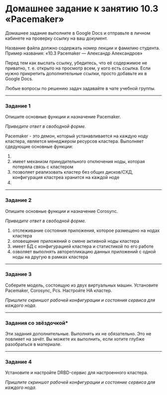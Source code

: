 # Домашнее задание к занятию 10.3 «Pacemaker»

Домашнее задание выполните в Google Docs и отправьте в личном кабинете на проверку ссылку на ваш документ.

Название файла должно содержать номер лекции и фамилию студента. Пример названия: «10.3 Pacemaker — Александр Александров»

Перед тем как выслать ссылку, убедитесь, что её содержимое не приватно, т. е.  открыто на просмотр всем, у кого есть ссылка. Если нужно прикрепить дополнительные ссылки, просто добавьте их в Google Docs.

Любые вопросы по решению задач задавайте в чате учебной группы.

---

### Задание 1

Опишите основные функции и назначение Pacemaker.

*Приведите ответ в свободной форме.*

Pacemaker - это демон, который устанавливается на каждую ноду кластера, является менеджером ресурсов кластера.
Выполняет сдедующие основные функции:

1.  
2. имеет механизм принудительного отключения ноды, которая потеряла связь с кластером
3. позволяет реализовать кластер без общих дисков/СХД, конфигурация кластреа хранится на каждой ноде
4. 

---

### Задание 2

Опишите основные функции и назначение Corosync.

*Приведите ответ в свободной форме.*

1. отслеживание состояния приложения, которое размещено на нодах кластера
2. оповещение приложений о смене активной ноды кластера
3. имеет БД с конфигурацией кластера и статистикой по его работе
4. озволяет выполнять авторепликацию данных приложений с одной ноды на другую в рамках кластера

---

### Задание 3

Соберите модель, состоящую из двух виртуальных машин. Установите Pacemaker, Corosync, Pcs. Настройте HA кластер.

*Пришлите скриншот рабочей конфигурации и состояния сервиса для каждого нода.*

---

### Задания со звёздочкой*
Эти задания дополнительные. Выполнять их не обязательно. Это не повлияет на зачёт. Вы можете их выполнить, если хотите глубже разобраться в материале.
 
---

### Задание 4

Установите и настройте DRBD-сервис для настроенного кластера.

*Пришлите скриншот рабочей конфигурации и состояние сервиса для каждого нода.*


